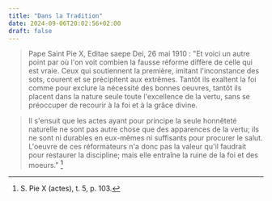 ```yaml
---
title: "Dans la Tradition"
date: 2024-09-06T20:02:56+02:00
draft: false
---
```



> Pape Saint Pie X, Editae saepe Dei, 26 mai 1910 : "Et voici un autre point par où l'on voit combien la fausse réforme diffère de celle qui est vraie. Ceux qui soutiennent la première, imitant l'inconstance des sots, courent et se précipitent aux extrêmes. Tantôt ils exaltent la foi comme pour exclure la nécessité des bonnes oeuvres, tantôt ils placent dans la nature seule toute l'excellence de la vertu, sans se préoccuper de recourir à la foi et à la grâce divine. 

> Il s'ensuit que les actes ayant pour principe la seule honnêteté naturelle ne sont pas autre chose que des apparences de la vertu; ils ne sont ni durables en eux-mêmes ni suffisants pour procurer le salut. L'oeuvre de ces réformateurs n'a donc pas la valeur qu'il faudrait pour restaurer la discipline; mais elle entraîne la ruine de la foi et des moeurs." [^1]

[^1]: S. Pie X (actes), t. 5, p. 103.
